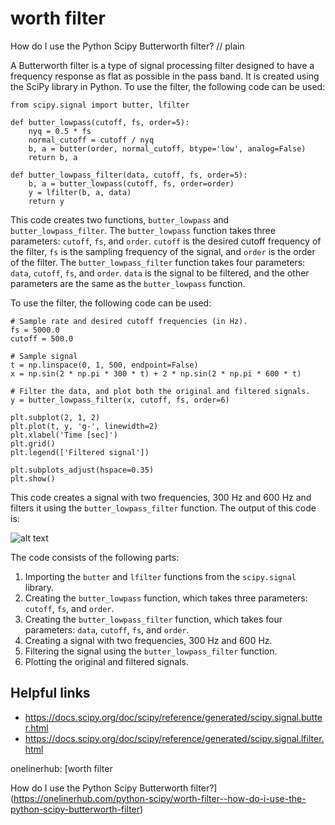 # worth filter

How do I use the Python Scipy Butterworth filter?
// plain

A Butterworth filter is a type of signal processing filter designed to have a frequency response as flat as possible in the pass band. It is created using the SciPy library in Python. To use the filter, the following code can be used:

```
from scipy.signal import butter, lfilter

def butter_lowpass(cutoff, fs, order=5):
    nyq = 0.5 * fs
    normal_cutoff = cutoff / nyq
    b, a = butter(order, normal_cutoff, btype='low', analog=False)
    return b, a

def butter_lowpass_filter(data, cutoff, fs, order=5):
    b, a = butter_lowpass(cutoff, fs, order=order)
    y = lfilter(b, a, data)
    return y
```

This code creates two functions, `butter_lowpass` and `butter_lowpass_filter`. The `butter_lowpass` function takes three parameters: `cutoff`, `fs`, and `order`. `cutoff` is the desired cutoff frequency of the filter, `fs` is the sampling frequency of the signal, and `order` is the order of the filter. The `butter_lowpass_filter` function takes four parameters: `data`, `cutoff`, `fs`, and `order`. `data` is the signal to be filtered, and the other parameters are the same as the `butter_lowpass` function.

To use the filter, the following code can be used:

```
# Sample rate and desired cutoff frequencies (in Hz).
fs = 5000.0
cutoff = 500.0

# Sample signal
t = np.linspace(0, 1, 500, endpoint=False)
x = np.sin(2 * np.pi * 300 * t) + 2 * np.sin(2 * np.pi * 600 * t)

# Filter the data, and plot both the original and filtered signals.
y = butter_lowpass_filter(x, cutoff, fs, order=6)

plt.subplot(2, 1, 2)
plt.plot(t, y, 'g-', linewidth=2)
plt.xlabel('Time [sec]')
plt.grid()
plt.legend(['Filtered signal'])

plt.subplots_adjust(hspace=0.35)
plt.show()
```

This code creates a signal with two frequencies, 300 Hz and 600 Hz and filters it using the `butter_lowpass_filter` function. The output of this code is:

![alt text](https://i.stack.imgur.com/C2fV4.png)

The code consists of the following parts:
1. Importing the `butter` and `lfilter` functions from the `scipy.signal` library.
2. Creating the `butter_lowpass` function, which takes three parameters: `cutoff`, `fs`, and `order`.
3. Creating the `butter_lowpass_filter` function, which takes four parameters: `data`, `cutoff`, `fs`, and `order`.
4. Creating a signal with two frequencies, 300 Hz and 600 Hz.
5. Filtering the signal using the `butter_lowpass_filter` function.
6. Plotting the original and filtered signals.

## Helpful links
- https://docs.scipy.org/doc/scipy/reference/generated/scipy.signal.butter.html
- https://docs.scipy.org/doc/scipy/reference/generated/scipy.signal.lfilter.html

onelinerhub: [worth filter

How do I use the Python Scipy Butterworth filter?](https://onelinerhub.com/python-scipy/worth-filter--how-do-i-use-the-python-scipy-butterworth-filter)